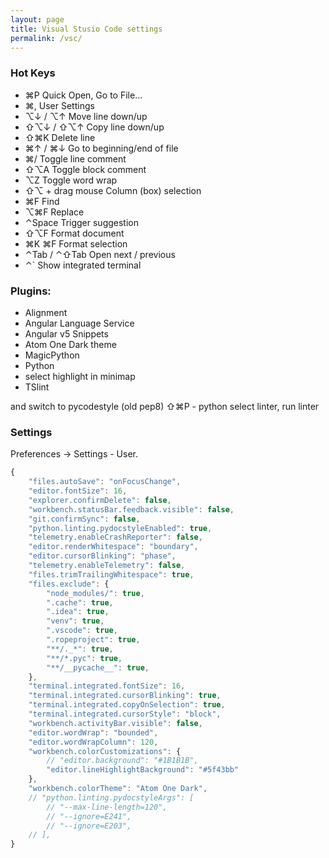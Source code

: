 ```yaml
---
layout: page
title: Visual Stusio Code settings
permalink: /vsc/
---
```


### Hot Keys

* ⌘P Quick Open, Go to File…
* ⌘, User Settings
* ⌥↓ / ⌥↑ Move line down/up
* ⇧⌥↓ / ⇧⌥↑ Copy line down/up
* ⇧⌘K Delete line
* ⌘↑ / ⌘↓ Go to beginning/end of file
* ⌘/ Toggle line comment
* ⇧⌥A Toggle block comment
* ⌥Z Toggle word wrap
* ⇧⌥ + drag mouse Column (box) selection
* ⌘F Find
* ⌥⌘F Replace
* ⌃Space Trigger suggestion
* ⇧⌥F Format document
* ⌘K ⌘F Format selection
* ⌃Tab / ⌃⇧Tab Open next / previous
* ⌃` Show integrated terminal



### Plugins:

* Alignment
* Angular Language Service
* Angular v5 Snippets
* Atom One Dark theme
* MagicPython
* Python
* select highlight in minimap
* TSlint

 and switch to pycodestyle (old pep8)
 ⇧⌘P - python select linter, run linter

### Settings

Preferences -> Settings - User.

```javascript
{
    "files.autoSave": "onFocusChange",
    "editor.fontSize": 16,
    "explorer.confirmDelete": false,
    "workbench.statusBar.feedback.visible": false,
    "git.confirmSync": false,
    "python.linting.pydocstyleEnabled": true,
    "telemetry.enableCrashReporter": false,
    "editor.renderWhitespace": "boundary",
    "editor.cursorBlinking": "phase",
    "telemetry.enableTelemetry": false,
    "files.trimTrailingWhitespace": true,
    "files.exclude": {
        "node_modules/": true,
        ".cache": true,
        ".idea": true,
        "venv": true,
        ".vscode": true,
        ".ropeproject": true,
        "**/._*": true,
        "**/*.pyc": true,
        "**/__pycache__": true,
    },
    "terminal.integrated.fontSize": 16,
    "terminal.integrated.cursorBlinking": true,
    "terminal.integrated.copyOnSelection": true,
    "terminal.integrated.cursorStyle": "block",
    "workbench.activityBar.visible": false,
    "editor.wordWrap": "bounded",
    "editor.wordWrapColumn": 120,
    "workbench.colorCustomizations": {
        // "editor.background": "#1B1B1B",
        "editor.lineHighlightBackground": "#5f43bb"
    },
    "workbench.colorTheme": "Atom One Dark",
    // "python.linting.pydocstyleArgs": [
        // "--max-line-length=120",
        // "--ignore=E241",
        // "--ignore=E203",
    // ],
}
```